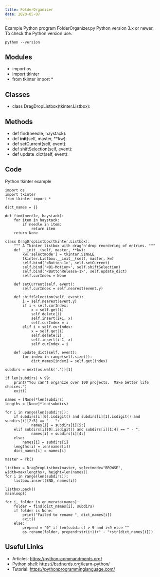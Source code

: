 ```yaml
---
title: FolderOrganizer
date: 2020-05-07
---
```

Example Python program FolderOrganizer.py
Python version 3.x or newer.
To check the Python version use:

    python --version

## Modules

* import os
* import tkinter
* from tkinter import *

## Classes

* class DragDropListbox(tkinter.Listbox):

## Methods

* def find(needle, haystack):
* def __init__(self, master, **kw):
* def setCurrent(self, event):
* def shiftSelection(self, event):
* def update_dict(self, event):

## Code

Python tkinter example

    import os
    import tkinter
    from tkinter import *
    
    dict_names = {}
    
    def find(needle, haystack):
        for item in haystack:
            if needle in item:
                return item
        return None
    
    class DragDropListbox(tkinter.Listbox):
        """ A Tkinter listbox with drag'n'drop reordering of entries. """
        def __init__(self, master, **kw):
            kw['selectmode'] = tkinter.SINGLE
            tkinter.Listbox.__init__(self, master, kw)
            self.bind('<Button-1>', self.setCurrent)
            self.bind('<B1-Motion>', self.shiftSelection)
            self.bind('<ButtonRelease-1>', self.update_dict)
            self.curIndex = None
            
        def setCurrent(self, event):
            self.curIndex = self.nearest(event.y)
    
        def shiftSelection(self, event):
            i = self.nearest(event.y)
            if i < self.curIndex:
                x = self.get(i)
                self.delete(i)
                self.insert(i+1, x)
                self.curIndex = i
            elif i > self.curIndex:
                x = self.get(i)
                self.delete(i)
                self.insert(i-1, x)
                self.curIndex = i
                
        def update_dict(self, event):
            for index in range(self.size()):
                dict_names[index] = self.get(index)
    
    subdirs = next(os.walk('.'))[1]
    
    if len(subdirs) > 99:
        print("You can't organize over 100 projects.  Make better life choices.")
        exit()
    
    names = [None]*len(subdirs)
    lengths = [None]*len(subdirs)
    
    for i in range(len(subdirs)):
        if subdirs[i][0].isdigit() and subdirs[i][1].isdigit() and subdirs[i][2:5] == " - ":
                names[i] = subdirs[i][5:]
        elif subdirs[i][0].isdigit() and subdirs[i][1:4] == " - ":
                names[i] = subdirs[i][4:]
        else:
            names[i] = subdirs[i]
        lengths[i] = len(names[i])
        dict_names[i] = names[i]
    
    master = Tk()
    
    listbox = DragDropListbox(master, selectmode="BROWSE", width=max(lengths), height=len(names))
    for i in range(len(subdirs)):
        listbox.insert(END, names[i])
    
    listbox.pack()
    mainloop()
    
    for i, folder in enumerate(names):
        folder = find(dict_names[i], subdirs)
        if folder is None:
            print("Failed to rename ", dict_names[i])
            exit()
        else:
            prepend = "0" if len(subdirs) > 9 and i<9 else ""
            os.rename(folder, prepend+str(i+1)+" - "+str(dict_names[i]))

## Useful Links

- Articles: https://python-commandments.org/
- Python shell: https://bsdnerds.org/learn-python/
- Tutorial: https://pythonprogramminglanguage.com/
